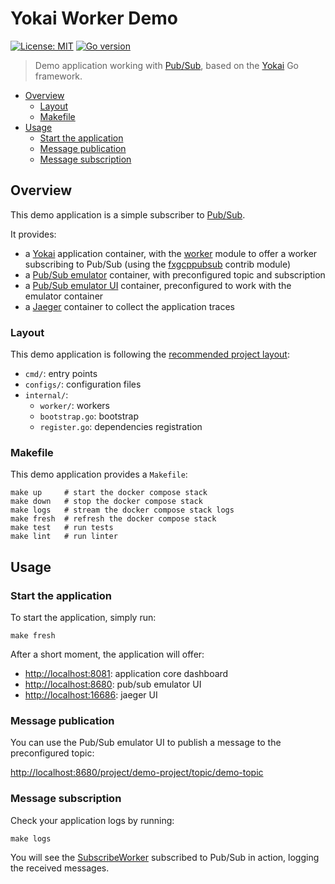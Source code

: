 # Yokai Worker Demo

[![License: MIT](https://img.shields.io/badge/License-MIT-blue.svg)](https://opensource.org/licenses/MIT)
[![Go version](https://img.shields.io/badge/Go-1.22-blue)](https://go.dev/)

> Demo application working with [Pub/Sub](https://cloud.google.com/pubsub), based on
> the [Yokai](https://github.com/ankorstore/yokai) Go framework.

<!-- TOC -->
* [Overview](#overview)
  * [Layout](#layout)
  * [Makefile](#makefile)
* [Usage](#usage)
  * [Start the application](#start-the-application)
  * [Message publication](#message-publication)
  * [Message subscription](#message-subscription)
<!-- TOC -->

## Overview

This demo application is a simple subscriber to [Pub/Sub](https://cloud.google.com/pubsub).

It provides:

- a [Yokai](https://github.com/ankorstore/yokai) application container, with the [worker](https://ankorstore.github.io/yokai/modules/fxworker/) module to offer a worker subscribing to Pub/Sub (using the [fxgcppubsub](https://github.com/ankorstore/yokai-contrib/tree/main/fxgcppubsub) contrib module)
- a [Pub/Sub emulator](https://cloud.google.com/pubsub) container, with preconfigured topic and subscription
- a [Pub/Sub emulator UI](https://github.com/echocode-io/gcp-pubsub-emulator-ui) container, preconfigured to work with the emulator container
- a [Jaeger](https://www.jaegertracing.io/) container to collect the application traces

### Layout

This demo application is following the [recommended project layout](https://go.dev/doc/modules/layout#server-project):

- `cmd/`: entry points
- `configs/`: configuration files
- `internal/`:
  - `worker/`: workers
  - `bootstrap.go`: bootstrap
  - `register.go`: dependencies registration

### Makefile

This demo application provides a `Makefile`:

```
make up     # start the docker compose stack
make down   # stop the docker compose stack
make logs   # stream the docker compose stack logs
make fresh  # refresh the docker compose stack
make test   # run tests
make lint   # run linter
```

## Usage

### Start the application

To start the application, simply run:

```shell
make fresh
```

After a short moment, the application will offer:

- [http://localhost:8081](http://localhost:8081): application core dashboard
- [http://localhost:8680](http://localhost:8680): pub/sub emulator UI
- [http://localhost:16686](http://localhost:16686): jaeger UI

### Message publication

You can use the Pub/Sub emulator UI to publish a message to the preconfigured topic:

[http://localhost:8680/project/demo-project/topic/demo-topic](http://localhost:8680/project/demo-project/topic/demo-topic)

### Message subscription

Check your application logs by running:

```shell
make logs
```

You will see the [SubscribeWorker](internal/worker/subscribe.go) subscribed to Pub/Sub in action, logging the received
messages.
